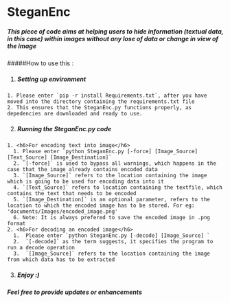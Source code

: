 # SteganEnc

##### This piece of code aims at helping users to hide information (textual data, in this case) within images without any lose of data or change in view of the image 

#####How to use this :<br>
  1. <h5>Setting up environment</h5>
    1. Please enter `pip -r install Requirements.txt`, after you have moved into the directory containing the requirements.txt file
    2. This ensures that the SteganEnc.py functions properly, as depedencies are downloaded and ready to use.
  2. <h5>Running the SteganEnc.py code</h5> 
    1. <h6>For encoding text into image</h6>
      1. Please enter `python SteganEnc.py [-force] [Image_Source] [Text_Source] [Image_Destination]`
      2. `[-force]` is used to bypass all warnings, which happens in the case that the image already contains encoded data
      3. `[Image_Source]` refers to the location containing the image which is going to be used for encoding data into it
      4. `[Text_Source]` refers to location containing the textfile, which contains the text that needs to be encoded
      5. `[Image_Destination]` is an optional parameter, refers to the location to which the encoded image has to be stored. For eg: 'documents/Images/encoded_image.png'
      6. Note: It is always prefered to save the encoded image in .png format
    2. <h6>For decoding an encoded image</h6>
      1.  Please enter `python SteganEnc.py [-decode] [Image_Source] `
      2.  `[-decode]` as the term suggests, it specifies the program to run a decode operation 
      3.  `[Image_Source]` refers to the location containing the image from which data has to be extracted
  3. <h5>Enjoy :)</h5>    
  
##### Feel free to provide updates or enhancements
  
      
      
      
  
  
